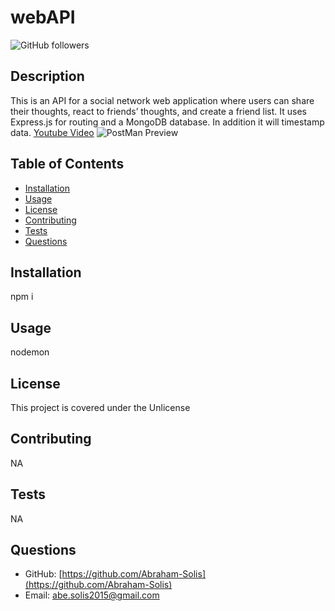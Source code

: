 # webAPI
![GitHub followers](https://img.shields.io/github/followers/Abraham-Solis?style=social)

## Description
This is an API for a social network web application where users can share their thoughts, react to friends’ thoughts, and create a friend list. It uses Express.js for routing and a MongoDB database. In addition it will timestamp data.
<a href="https://youtu.be/_VUppnUqGvc">Youtube Video</a>
<img src="https://user-images.githubusercontent.com/92957388/149601541-1207261b-cffc-4172-9a7c-978f02d0de70.PNG" alt="PostMan Preview">

## Table of Contents
- [Installation](#Installation)
- [Usage](#Usage)
- [License](#License)
- [Contributing](#Contributing)
- [Tests](#Test-Instructions)
- [Questions](#Questions)

## Installation
npm i

## Usage
nodemon

## License
This project is covered under the Unlicense

## Contributing
NA

## Tests
NA

## Questions
- GitHub: [https://github.com/Abraham-Solis](https://github.com/Abraham-Solis)
- Email: [abe.solis2015@gmail.com](abe.solis2015@gmail.com)
